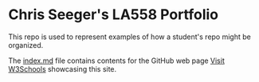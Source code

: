# Chris Seeger's LA558 Portfolio
This repo is used to represent examples of how a student's repo might be organized.

The [index.md](index.md) file contains contents for the GitHub web page  <a href="https://https://profseeger.github.io/LA558_Chris_Seeger" target="_blank">[Visit W3Schools](https://profseeger.github.io/LA558_Chris_Seeger)</a> showcasing this site.



